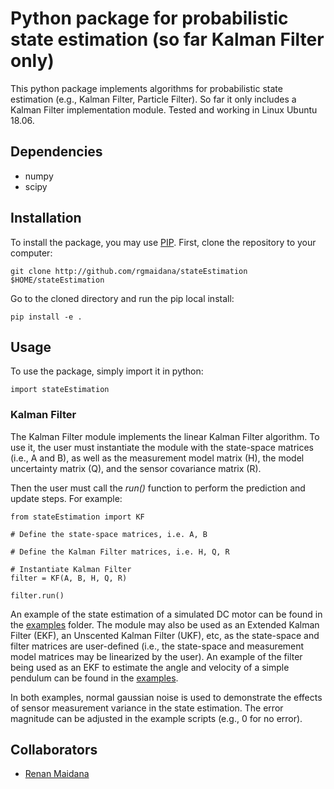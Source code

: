 # Python package for probabilistic state estimation (so far Kalman Filter only)

This python package implements algorithms for probabilistic state estimation (e.g., Kalman Filter, Particle Filter).
So far it only includes a Kalman Filter implementation module.
Tested and working in Linux Ubuntu 18.06.

## Dependencies

* numpy
* scipy

## Installation

To install the package, you may use [PIP](https://pypi.org/project/pip/). First, clone the repository to your computer:

```
git clone http://github.com/rgmaidana/stateEstimation $HOME/stateEstimation
```

Go to the cloned directory and run the pip local install:

```
pip install -e .
```

<!---
Alternatively, you can install the package directly from PyPI's repositories:

```
pip install -U stateEstimation
```
--->

## Usage

To use the package, simply import it in python:

```
import stateEstimation
```

### Kalman Filter

The Kalman Filter module implements the linear Kalman Filter algorithm.
To use it, the user must instantiate the module with the state-space matrices (i.e., A and B), as well as the measurement model matrix (H), 
the model uncertainty matrix (Q), and the sensor covariance matrix (R).

Then the user must call the _run()_ function to 
perform the prediction and update steps. For example:

```
from stateEstimation import KF

# Define the state-space matrices, i.e. A, B

# Define the Kalman Filter matrices, i.e. H, Q, R

# Instantiate Kalman Filter
filter = KF(A, B, H, Q, R)

filter.run()
```

An example of the state estimation of a simulated DC motor can be found in the [examples](https://github.com/rgmaidana/stateEstimation/blob/master/examples/dcmotor.py) folder.
The module may also be used as an Extended Kalman Filter (EKF), an Unscented Kalman Filter (UKF), etc, as the state-space and filter matrices are user-defined 
(i.e., the state-space and measurement model matrices may be linearized by the user).
An example of the filter being used as an EKF to estimate the angle and velocity of a simple pendulum can be found in the [examples](https://github.com/rgmaidana/stateEstimation/blob/master/examples/pendulum.py).

In both examples, normal gaussian noise is used to demonstrate the effects of sensor measurement variance in the state estimation.
The error magnitude can be adjusted in the example scripts (e.g., 0 for no error).

## Collaborators

* [Renan Maidana](https://github.com/rgmaidana)
